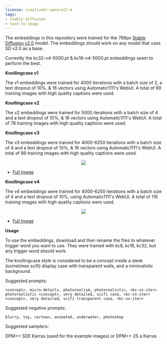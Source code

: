 ```yaml
---
license: creativeml-openrail-m
tags:
- stable-diffusion
- text-to-image
---
```


The embeddings in this repository were trained for the 768px [Stable Diffusion v2.0](https://huggingface.co/stabilityai/stable-diffusion-2) model. The embeddings should work on any model that uses SD v2.0 as a base.


Currently the kc32-v4-5000.pt & kc16-v4-5000.pt embeddings seem to perform the best.


**Knollingcase v1**

The v1 embeddings were trained for 4000 iterations with a batch size of 2, a text dropout of 10%, & 16 vectors using Automatic1111's WebUI. A total of 69 training images with high quality captions were used.

**Knollingcase v2**

The v2 embeddings were trained for 5000 iterations with a batch size of 4 and a text dropout of 10%, & 16 vectors using Automatic1111's WebUI. A total of 78 training images with high quality captions were used.

**Knollingcase v3**

The v3 embeddings were trained for 4000-6250 iterations with a batch size of 4 and a text dropout of 10%, & 16 vectors using Automatic1111's WebUI. A total of 86 training images with high quality captions were used.

<div align="center">
<img src="https://huggingface.co/ProGamerGov/knollingcase-embeddings-sd-v2-0/resolve/main/cruise_ship_on_wave_kc16-v3-6250.png">
</div>

* [Full Image](https://huggingface.co/ProGamerGov/knollingcase-embeddings-sd-v2-0/resolve/main/cruise_ship_on_wave_kc16-v3-6250.png)


**Knollingcase v4**

The v4 embeddings were trained for 4000-6250 iterations with a batch size of 4 and a text dropout of 10%, using Automatic1111's WebUI. A total of 116 training images with high quality captions were used.

<div align="center">
<img src="https://huggingface.co/ProGamerGov/knollingcase-embeddings-sd-v2-0/resolve/main/v4_size_768_t4x11.jpg">
</div>

* [Full Image](https://huggingface.co/ProGamerGov/knollingcase-embeddings-sd-v2-0/resolve/main/v4_size_768_t4x11.jpg)

**Usage**

To use the embeddings, download and then rename the files to whatever trigger word you want to use. They were trained with kc8, kc16, kc32, but any trigger word should work.

The knollingcase style is considered to be a concept inside a sleek (sometimes scifi) display case with transparent walls, and a minimalistic background.


Suggested prompts:

```
<concept>, micro-details, photorealism, photorealistic, <kc-vx-iter>
photorealistic <concept>, very detailed, scifi case, <kc-vx-iter>
<concept>, very detailed, scifi transparent case, <kc-vx-iter>
```

Suggested negative prompts:

```
blurry, toy, cartoon, animated, underwater, photoshop
```

Suggested samplers:

DPM++ SDE Karras (used for the example images) or DPM++ 2S a Karras
